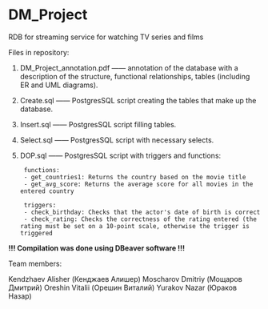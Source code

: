 # DM_Project

RDB for streaming service for watching TV series and films

Files in repository:

1) DM_Project_annotation.pdf —— annotation of the database with a description of the structure, functional relationships, tables (including ER and UML diagrams).
2) Create.sql —— PostgresSQL script creating the tables that make up the database.
3) Insert.sql —— PostgresSQL script filling tables.
4) Select.sql —— PostgresSQL script with necessary selects.
5) DOP.sql —— PostgresSQL script with triggers and functions:

		functions:
		- get_countries1: Returns the country based on the movie title
		- get_avg_score: Returns the average score for all movies in the entered country
		
		triggers:
		- check_birthday: Checks that the actor's date of birth is correct
		- check_rating: Checks the correctness of the rating entered (the rating must be set on a 10-point scale, otherwise the trigger is triggered

**!!!  Compilation was done using DBeaver software !!!**

Team members:

Kendzhaev Alisher (Кенджаев Алишер)
Moscharov Dmitriy (Мощаров Дмитрий)
Oreshin Vitalii (Орешин Виталий)
Yurakov Nazar (Юраков Назар)
